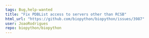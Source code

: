 ```yaml
---
tags: Bug,help-wanted
title: "Fix PDBList access to servers other than RCSB"
html_url: "https://github.com/biopython/biopython/issues/3987"
user: JoaoRodrigues
repo: biopython/biopython
---
```


